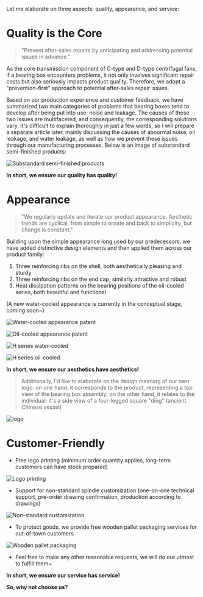 Let me elaborate on three aspects: quality, appearance, and service:

# Quality is the Core

> "Prevent after-sales repairs by anticipating and addressing potential issues in advance."

As the core transmission component of C-type and D-type centrifugal fans, if a bearing box encounters problems, it not only involves significant repair costs but also seriously impacts product quality. Therefore, we adopt a "prevention-first" approach to potential after-sales repair issues.

Based on our production experience and customer feedback, we have summarized two main categories of problems that bearing boxes tend to develop after being put into use: noise and leakage. The causes of these two issues are multifaceted, and consequently, the corresponding solutions vary. It's difficult to explain thoroughly in just a few words, so I will prepare a separate article later, mainly discussing the causes of abnormal noise, oil leakage, and water leakage, as well as how we prevent these issues through our manufacturing processes. Below is an image of substandard semi-finished products:

![Substandard semi-finished products](/images/blog/whyus1.jpg)

**In short, we ensure our quality has quality!**

# Appearance

> "We regularly update and iterate our product appearance. Aesthetic trends are cyclical, from simple to ornate and back to simplicity, but change is constant."

Building upon the simple appearance long used by our predecessors, we have added distinctive design elements and then applied them across our product family:
1. Three reinforcing ribs on the shell, both aesthetically pleasing and sturdy
2. Three reinforcing ribs on the end cap, similarly attractive and robust
3. Heat dissipation patterns on the bearing positions of the oil-cooled series, both beautiful and functional

(A new water-cooled appearance is currently in the conceptual stage, coming soon~)

![Water-cooled appearance patent](/images/blog/whyus2.png)

![Oil-cooled appearance patent](/images/blog/whyus3.png)

![H series water-cooled](/images/blog/whyus4.png)

![H series oil-cooled](/images/blog/whyus5.png)

**In short, we ensure our aesthetics have aesthetics!**

> Additionally, I'd like to elaborate on the design meaning of our own logo: on one hand, it corresponds to the product, representing a top view of the bearing box assembly; on the other hand, it relates to the individual: it's a side view of a four-legged square "ding" (ancient Chinese vessel)

![logo](/images/blog/whyus6.jpg)

# Customer-Friendly

- Free logo printing (minimum order quantity applies, long-term customers can have stock prepared)

![Logo printing](/images/blog/whyus7.jpg)
- Support for non-standard spindle customization (one-on-one technical support, pre-order drawing confirmation, production according to drawings)

![Non-standard customization](/images/blog/whyus8.jpg)
- To protect goods, we provide free wooden pallet packaging services for out-of-town customers

![Wooden pallet packaging](/images/blog/whyus9.jpg)
- Feel free to make any other reasonable requests, we will do our utmost to fulfill them~

**In short, we ensure our service has service!**

**So, why not choose us?**
